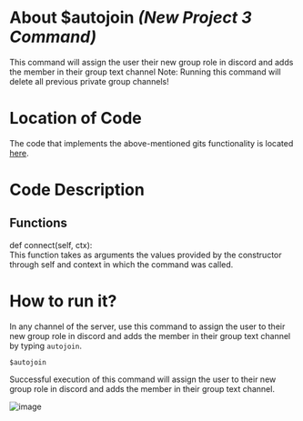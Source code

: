 # About $autojoin _(New Project 3 Command)_
This command will assign the user their new group role in discord and adds the member in their group text channel
Note: Running this command will delete all previous private group channels!

# Location of Code
The code that implements the above-mentioned gits functionality is located [here](https://github.com/lyonva/ClassMateBot/main/src/cogs/groups.py).

# Code Description
## Functions
def connect(self, ctx): <br>
This function takes as arguments the values provided by the constructor through self and context in which the command was called.

# How to run it?
In any channel of the server, use this command to assign the user to their new group role in discord and adds the member in their group text channel by typing `autojoin`.
```
$autojoin
```
Successful execution of this command will assign the user to their new group role in discord and adds the member in their group text channel.

![image](https://user-images.githubusercontent.com/89809302/140448623-d3cb5658-b3cc-4ffa-a984-679fc20fbc9f.png)
